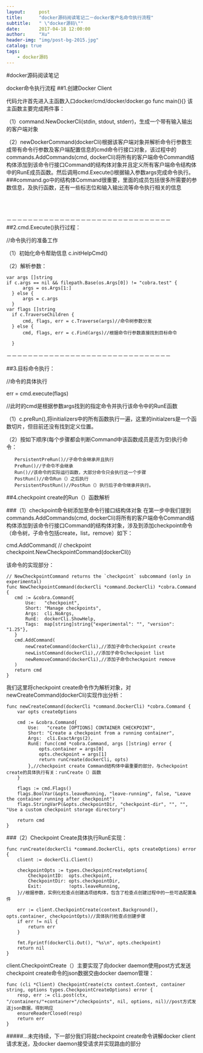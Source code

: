 ```yaml
---
layout:     post
title:      "docker源码阅读笔记二－docker客户名命令执行流程"
subtitle:   " \"docker源码\""
date:       2017-04-18 12:00:00
author:     "Xu"
header-img: "img/post-bg-2015.jpg"
catalog: true
tags:
    - docker源码
---
```

#docker源码阅读笔记

docker命令执行流程
##1.创建Docker Client
  
  代码允许首先进入主函数入口docker/cmd/docker/docker.go
  func main(){}
  该主函数主要完成两件事：
  
  （1）command.NewDockerCli(stdin, stdout, stderr)，生成一个带有输入输出的客户端对象
  
  （2）newDockerCommand(dockerCli)根据该客户端对象并解析命令行参数生成带有命令行参数及客户端配置信息的cmd命令行接口对象，该过程中的commands.AddCommands(cmd, dockerCli)将所有的客户端命令Command结构体添加到该命令行接口Command的结构体对象并且定义所有客户端命令结构体中的RunE成员函数。然后调用cmd.Execute()根据输入参数args完成命令执行。
###command.go中的结构体Command很重要，里面的成员包括很多所需要的参数信息，及执行函数，还有一些标志位和输入输出流等命令执行相关的信息

</br></br></br>
－－－－－－－－－－－－－－－－－－－－－－－－－－－－－－－
##2.cmd.Execute()执行过程：

  //命令执行的准备工作
  
  （1）初始化命令帮助信息
  c.initHelpCmd()
  
  （2）解析参数：
  
  ```  
  var args []string
  if c.args == nil && filepath.Base(os.Args[0]) != "cobra.test" {
		args = os.Args[1:]
	} else {
		args = c.args
	}
  var flags []string
	if c.TraverseChildren {
		cmd, flags, err = c.Traverse(args)//命令树参数分发
	} else {
		cmd, flags, err = c.Find(args)//根据命令行参数直接找到目标命令

  	}
 ```
 
－－－－－－－－－－－－－－－－－－－－－－－－－－－－－－－
 

##3.目标命令执行：
   
   //命令的具体执行
  
  err = cmd.execute(flags)
  
  //此时的cmd是根据参数args找到的指定命令并执行该命令中的RunE函数
  
  （1）c.preRun(),将initializers中的所有函数执行一遍，这里的initialzers是一个函数切片，但目前还没有找到定义位置。
   
  （2）按如下顺序(每个步骤都会判断Command中该函数成员是否为空)执行命令：
       
       PersistentPreRun()//子命令会继承并且执行
       PreRun()//子命令不会继承
       Run()//该命令的实际运行函数，大部分命令只会执行这一个步骤
       PostRun()//命令Run（）之后执行
       PersistentPostRun()//PostRun（）执行后子命令继承并执行。
       
       
##4.checkpoint create的Run（）函数解析

###（1）checkpoint命令树添加至命令行接口结构体对象
在第一步中我们提到commands.AddCommands(cmd, dockerCli)将所有的客户端命令Command结构体添加到该命令行接口Command的结构体对象，涉及到添加checkpoint命令（命令树，子命令包括create，list，remove）如下：

cmd.AddCommand(
		// checkpoint	checkpoint.NewCheckpointCommand(dockerCli)｝
		
 该命令的实现部分：
 
 ```
// NewCheckpointCommand returns the `checkpoint` subcommand (only in experimental)
func NewCheckpointCommand(dockerCli *command.DockerCli) *cobra.Command {
	cmd := &cobra.Command{
		Use:   "checkpoint",
		Short: "Manage checkpoints",
		Args:  cli.NoArgs,
		RunE:  dockerCli.ShowHelp,
		Tags:  map[string]string{"experimental": "", "version": "1.25"},
	}
	cmd.AddCommand(
		newCreateCommand(dockerCli),//添加子命令checkpoint create
		newListCommand(dockerCli),//添加子命令checkpoint list
		newRemoveCommand(dockerCli),//添加子命令checkpoint remove
	)
	return cmd
}
```	

我们这里将checkpoint create命令作为解析对象，对newCreateCommand(dockerCli)实现作出分析：

```
func newCreateCommand(dockerCli *command.DockerCli) *cobra.Command {
	var opts createOptions

	cmd := &cobra.Command{
		Use:   "create [OPTIONS] CONTAINER CHECKPOINT",
		Short: "Create a checkpoint from a running container",
		Args:  cli.ExactArgs(2),
		RunE: func(cmd *cobra.Command, args []string) error {
			opts.container = args[0]
			opts.checkpoint = args[1]
			return runCreate(dockerCli, opts)
		},//checkpoint create Command结构体中最重要的部分，与checkpoint create的具体执行有关：runCreate（）函数
	}

	flags := cmd.Flags()
	flags.BoolVar(&opts.leaveRunning, "leave-running", false, "Leave the container running after checkpoint")
	flags.StringVarP(&opts.checkpointDir, "checkpoint-dir", "", "", "Use a custom checkpoint storage directory")

	return cmd
}

```		

###（2）Checkpoint Create具体执行RunE实现：

```
func runCreate(dockerCli *command.DockerCli, opts createOptions) error {
	client := dockerCli.Client()

	checkpointOpts := types.CheckpointCreateOptions{
		CheckpointID:  opts.checkpoint,
		CheckpointDir: opts.checkpointDir,
		Exit:          !opts.leaveRunning,
	}//根据参数，实例化检查点创建选项结构体，包含了检查点创建过程中的一些可选配置条件

	err := client.CheckpointCreate(context.Background(), opts.container, checkpointOpts)//具体执行检查点创建步骤
	if err != nil {
		return err
	}

	fmt.Fprintf(dockerCli.Out(), "%s\n", opts.checkpoint)
	return nil
}
```

client.CheckpointCreate（）主要实现了向docker daemon使用post方式发送checkpoint create命令的json数据交由docker daemon管理：

```
func (cli *Client) CheckpointCreate(ctx context.Context, container string, options types.CheckpointCreateOptions) error {
	resp, err := cli.post(ctx, "/containers/"+container+"/checkpoints", nil, options, nil)//post方式发送json数据，得到响应
	ensureReaderClosed(resp)
	return err
}
```


#####...未完待续，下一部分我们将就checkpoint create命令讲解docker client请求发送，及docker daemon接受请求并实现路由的部分


   
   
